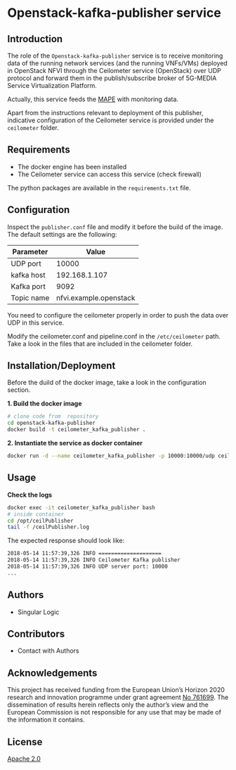 # Openstack-kafka-publisher service

## Introduction

The role of the `Openstack-kafka-publisher` service is to receive monitoring data of the running network services (and the running VNFs/VMs) deployed in OpenStack NFVI through the Ceilometer service (OpenStack) over UDP protocol and forward them in the publish/subscribe broker of 5G-MEDIA Service Virtualization Platform.

Actually, this service feeds the [MAPE](https://github.com/5g-media/mape) with monitoring data.

Apart from the instructions relevant to deployment of this publisher, indicative configuration of the Ceilometer service is provided under the `ceilometer` folder.


## Requirements
- The docker engine has been installed
- The Ceilometer service can access this service (check firewall)

The python packages are available in the `requirements.txt` file.

## Configuration

Inspect the `publisher.conf` file and modify it before the build of the image. 
The default settings are the following:

| Parameter  | Value  |
|---|---|
| UDP port | 10000  | 
| kafka host  | 192.168.1.107 |   
| Kafka port  | 9092 |   
| Topic name  | nfvi.example.openstack |   
   
You need to configure the ceilometer properly in order to push the data over UDP in this service.

Modify the ceilometer.conf and pipeline.conf in the `/etc/ceilometer` path. 
Take a look in the files that are included in the ceilometer folder.


## Installation/Deployment

Before the duild of the docker image, take a look in the configuration section.

**1. Build the docker image**
```bash
# clone code from  repository
cd openstack-kafka-publisher
docker build -t ceilometer_kafka_publisher .
```

**2. Instantiate the service as docker container**
```bash
docker run -d --name ceilometer_kafka_publisher -p 10000:10000/udp ceilometer_kafka_publisher
```

## Usage

 **Check the logs**
```bash
docker exec -it ceilometer_kafka_publisher bash 
# inside container
cd /opt/ceilPublisher
tail -f /ceilPublisher.log  
```

The expected response should look like:
```txt
2018-05-14 11:57:39,326 INFO ====================
2018-05-14 11:57:39,326 INFO Ceilometer Kafka publisher
2018-05-14 11:57:39,326 INFO UDP server port: 10000
...
```


## Authors
- Singular Logic

## Contributors
 - Contact with Authors
 
## Acknowledgements
This project has received funding from the European Union’s Horizon 2020 research and innovation programme under grant agreement [No 761699](http://www.5gmedia.eu/). The dissemination of results herein reflects only the author’s view and the European Commission is not responsible for any use that may be made of the information it contains.

## License
[Apache 2.0](LICENSE.md)
